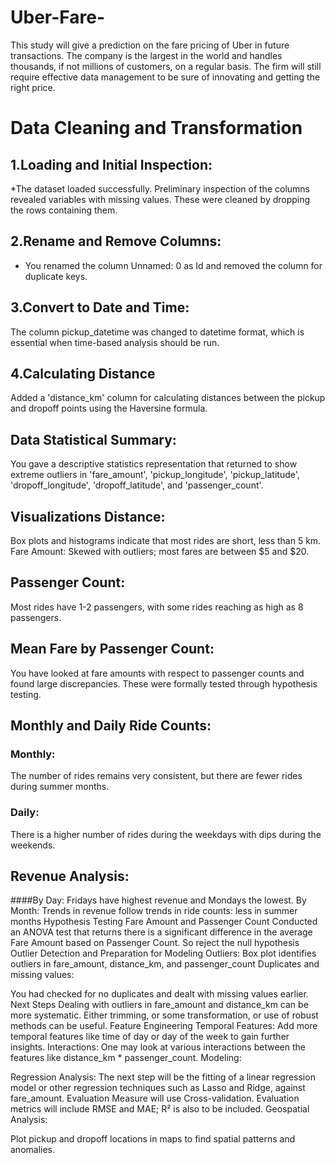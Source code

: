 # Uber-Fare-
This study will give a prediction on the fare pricing of Uber in future transactions. The company is the largest in the world and handles thousands, if not millions of customers, on a regular basis. The firm will still require effective data management to be sure of innovating and getting the right price.

# Data Cleaning and Transformation
## 1.Loading and Initial Inspection:

*The dataset loaded successfully. Preliminary inspection of the columns revealed variables with missing values. These were cleaned by dropping the rows containing them.

## 2.Rename and Remove Columns:

* You renamed the column Unnamed: 0 as Id and removed the column for duplicate keys.
  
## 3.Convert to Date and Time:

The column pickup_datetime was changed to datetime format, which is essential when time-based analysis should be run.

## 4.Calculating Distance
Added a 'distance_km' column for calculating distances between the pickup and dropoff points using the Haversine formula. 

## Data Statistical Summary: 
You gave a descriptive statistics representation that returned to show extreme outliers in 'fare_amount', 'pickup_longitude', 'pickup_latitude', 'dropoff_longitude', 'dropoff_latitude', and 'passenger_count'. 

## Visualizations Distance: 
Box plots and histograms indicate that most rides are short, less than 5 km. Fare Amount: Skewed with outliers; most fares are between $5 and $20.

## Passenger Count: 
Most rides have 1-2 passengers, with some rides reaching as high as 8 passengers. 

## Mean Fare by Passenger Count:

You have looked at fare amounts with respect to passenger counts and found large discrepancies. These were formally tested through hypothesis testing. 

## Monthly and Daily Ride Counts:

### Monthly: 
The number of rides remains very consistent, but there are fewer rides during summer months.

### Daily: 
There is a higher number of rides during the weekdays with dips during the weekends. 

## Revenue Analysis:

####By Day: Fridays have highest revenue and Mondays the lowest.
By Month: Trends in revenue follow trends in ride counts: less in summer months
Hypothesis Testing
Fare Amount and Passenger Count
Conducted an ANOVA test that returns there is a significant difference in the average Fare Amount based on Passenger Count. So reject the null hypothesis
Outlier Detection and Preparation for Modeling
Outliers:
Box plot identifies outliers in fare_amount, distance_km, and passenger_count
Duplicates and missing values:

You had checked for no duplicates and dealt with missing values earlier.
Next Steps
Dealing with outliers in fare_amount and distance_km can be more systematic. Either trimming, or some transformation, or use of robust methods can be useful.
Feature Engineering
Temporal Features: Add more temporal features like time of day or day of the week to gain further insights.
Interactions: One may look at various interactions between the features like distance_km * passenger_count.
Modeling:

Regression Analysis: The next step will be the fitting of a linear regression model or other regression techniques such as Lasso and Ridge, against fare_amount.
Evaluation Measure will use Cross-validation. Evaluation metrics will include RMSE and MAE; R² is also to be included.
Geospatial Analysis:

Plot pickup and dropoff locations in maps to find spatial patterns and anomalies.
